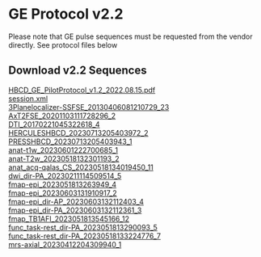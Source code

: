 # GE Protocol v2.2

Please note that GE pulse sequences must be requested from the vendor directly. See protocol files below

## Download v2.2 Sequences
[HBCD_GE_PilotProtocol_v1.2_2022.08.15.pdf](v2.2_sequences/ge/HBCD_GE_PilotProtocol_v1.2_2022.08.15.pdf)<br>
[session.xml](v2.2_sequences/ge/session.xml)<br>
[3Planelocalizer-SSFSE_20130406081210729_23](v2.2_sequences/ge/3Planelocalizer-SSFSE_20130406081210729_23/LxProtocol)<br>
[AxT2FSE_20201103111728296_2](v2.2_sequences/ge/AxT2FSE_20201103111728296_2/LxProtocol)<br>
[DTI_20170221045322618_4](v2.2_sequences/ge/DTI_20170221045322618_4/LxProtocol)<br>
[HERCULESHBCD_20230713205403972_2](v2.2_sequences/ge/HERCULESHBCD_20230713205403972_2/LxProtocol)<br>
[PRESSHBCD_20230713205403943_1](v2.2_sequences/ge/PRESSHBCD_20230713205403943_1/LxProtocol)<br>
[anat-t1w_20230601222700685_1](v2.2_sequences/ge/anat-t1w_20230601222700685_1/LxProtocol)<br>
[anat-T2w_20230518132301193_2](v2.2_sequences/ge/anat-T2w_20230518132301193_2/LxProtocol)<br>
[anat_acq-qalas_CS_20230518134019450_11](v2.2_sequences/ge/anat_acq-qalas_CS_20230518134019450_11/LxProtocol)<br>
[dwi_dir-PA_20230211114509514_5](v2.2_sequences/ge/dwi_dir-PA_20230211114509514_5/LxProtocol)<br>
[fmap-epi_2023051813263949_4](v2.2_sequences/ge/fmap-epi_2023051813263949_4/LxProtocol)<br>
[fmap-epi_20230603131910917_2](v2.2_sequences/ge/fmap-epi_20230603131910917_2/LxProtocol)<br>
[fmap-epi_dir-AP_20230603132112403_4](v2.2_sequences/ge/fmap-epi_dir-AP_20230603132112403_4/LxProtocol)<br>
[fmap-epi_dir-PA_20230603132112361_3](v2.2_sequences/ge/fmap-epi_dir-PA_20230603132112361_3/LxProtocol)<br>
[fmap_TB1AFI_2023051813545166_12](v2.2_sequences/ge/fmap_TB1AFI_2023051813545166_12/LxProtocol)<br>
[func_task-rest_dir-PA_2023051813290093_5](v2.2_sequences/ge/func_task-rest_dir-PA_2023051813290093_5/LxProtocol)<br>
[func_task-rest_dir-PA_20230518133224776_7](v2.2_sequences/ge/func_task-rest_dir-PA_20230518133224776_7/LxProtocol)<br>
[mrs-axial_20230412204309940_1](v2.2_sequences/ge/mrs-axial_20230412204309940_1/LxProtocol)<br>
